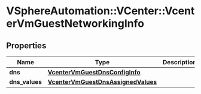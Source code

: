 # VSphereAutomation::VCenter::VcenterVmGuestNetworkingInfo

## Properties
Name | Type | Description | Notes
------------ | ------------- | ------------- | -------------
**dns** | [**VcenterVmGuestDnsConfigInfo**](VcenterVmGuestDnsConfigInfo.md) |  | [optional] 
**dns_values** | [**VcenterVmGuestDnsAssignedValues**](VcenterVmGuestDnsAssignedValues.md) |  | [optional] 


